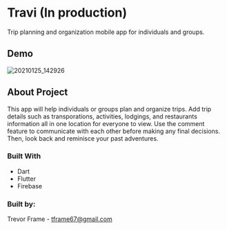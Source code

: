 # Travi (In production)

Trip planning and organization mobile app for individuals and groups.

## Demo

![20210125_142926](https://user-images.githubusercontent.com/35151078/105774266-effba680-5f19-11eb-972f-847a9f572c98.gif)

## About Project

This app will help individuals or groups plan and organize trips. 
Add trip details such as transporations, activities, lodgings, and restaurants information all in one location
for everyone to view. Use the comment feature to communicate with each other before making any final decisions. Then, look back
and reminisce your past adventures. 

### Built With

- Dart
- Flutter
- Firebase

### Built by:

Trevor Frame - tframe67@gmail.com
